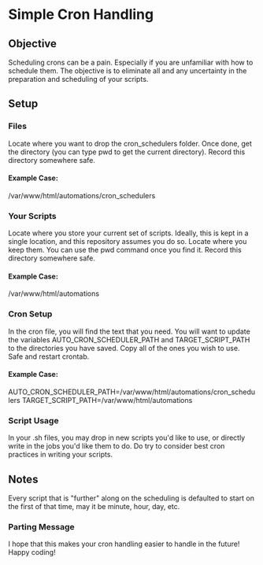 # Simple Cron Handling

## Objective

Scheduling crons can be a pain. Especially if you are unfamiliar with how to schedule them. The objective is to eliminate all and any uncertainty in the preparation and scheduling of your scripts.

## Setup

### Files

Locate where you want to drop the cron_schedulers folder. Once done, get the directory (you can type pwd to get the current directory). Record this directory somewhere safe.

#### Example Case:
/var/www/html/automations/cron_schedulers

### Your Scripts

Locate where you store your current set of scripts. Ideally, this is kept in a single location, and this repository assumes you do so. Locate where you keep them. You can use the pwd command once you find it. Record this directory somewhere safe.

#### Example Case:
/var/www/html/automations

### Cron Setup

In the cron file, you will find the text that you need. You will want to update the variables AUTO_CRON_SCHEDULER_PATH and TARGET_SCRIPT_PATH to the directories you have saved. Copy all of the ones you wish to use. Safe and restart crontab.

#### Example Case:
AUTO_CRON_SCHEDULER_PATH=/var/www/html/automations/cron_schedulers
TARGET_SCRIPT_PATH=/var/www/html/automations

### Script Usage

In your .sh files, you may drop in new scripts you'd like to use, or directly write in the jobs you'd like them to do. Do try to consider best cron practices in writing your scripts.

## Notes

Every script that is "further" along on the scheduling is defaulted to start on the first of that time, may it be minute, hour, day, etc.


### Parting Message

I hope that this makes your cron handling easier to handle in the future! Happy coding!